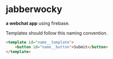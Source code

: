 # jabberwocky

**a webchat app** using firebase.

Templates should follow this naming convention.

```html
<template id="name__template">
    <button id="name__button">Submit</button>
</template>
```
